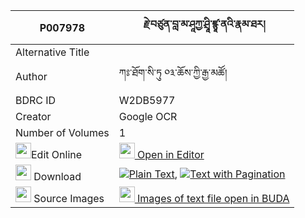 |P007978|རྗེ་བཙུན་བླ་མ་ཤཱཀྱ་ཤྲཱི་ཛྙཱ་ནའི་རྣམ་ཐར། 
| --- | --- 
|Alternative Title |
|Author| ཀཿ་ཐོག་སི་ཏུ ༠༣་ཆོས་ཀྱི་རྒྱ་མཚོ།
|BDRC ID | W2DB5977
|Creator | Google OCR
|Number of Volumes| 1
|<img width="25" src="https://img.icons8.com/color/25/000000/edit-property.png">Edit Online| [<img width="25" src="https://avatars.githubusercontent.com/u/45091458?s=200&v=4"> Open in Editor](http://editor.openpecha.org/P007978)
|<img width="25" src="https://img.icons8.com/fluent/48/000000/download-2.png"/>  Download | [![](https://img.icons8.com/color/20/000000/txt.png)Plain Text](https://github.com/Openpecha/P007978/releases/download/v1/jetsun_lama_shakya_shri_jnana__plain_P007978.zip), [![](https://img.icons8.com/color/20/000000/txt.png)Text with Pagination](https://github.com/Openpecha/P007978/releases/download/v1/jetsun_lama_shakya_shri_jnana__pages_P007978.zip)
|<img width="25" src="https://img.icons8.com/plasticine/100/000000/pictures-folder.png"/>  Source Images | [<img width="25" src="https://library.bdrc.io/icons/BUDA-small.svg"> Images of text file open in BUDA](https://library.bdrc.io/show/bdr:W2DB5977)